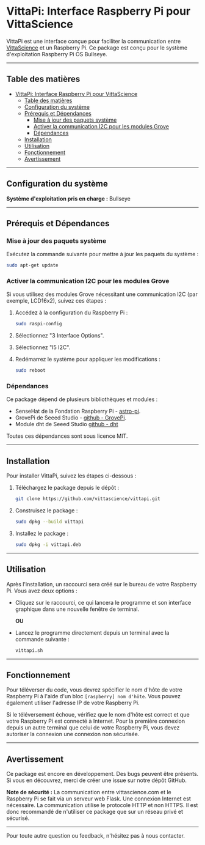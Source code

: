 # VittaPi: Interface Raspberry Pi pour VittaScience

VittaPi est une interface conçue pour faciliter la communication entre [VittaScience](https://fr.vittascience.com/code) et un Raspberry Pi. Ce package est conçu pour le système d'exploitation Raspberry Pi OS Bullseye.

---

## Table des matières

- [VittaPi: Interface Raspberry Pi pour VittaScience](#vittapi-interface-raspberry-pi-pour-vittascience)
  - [Table des matières](#table-des-matières)
  - [Configuration du système](#configuration-du-système)
  - [Prérequis et Dépendances](#prérequis-et-dépendances)
    - [Mise à jour des paquets système](#mise-à-jour-des-paquets-système)
    - [Activer la communication I2C pour les modules Grove](#activer-la-communication-i2c-pour-les-modules-grove)
    - [Dépendances](#dépendances)
  - [Installation](#installation)
  - [Utilisation](#utilisation)
  - [Fonctionnement](#fonctionnement)
  - [Avertissement](#avertissement)

---

## Configuration du système

**Système d'exploitation pris en charge :** Bullseye

---

## Prérequis et Dépendances

### Mise à jour des paquets système

Exécutez la commande suivante pour mettre à jour les paquets du système :

```bash
sudo apt-get update
```

### Activer la communication I2C pour les modules Grove

Si vous utilisez des modules Grove nécessitant une communication I2C (par exemple, LCD16x2), suivez ces étapes :

1. Accédez à la configuration du Raspberry Pi :

    ```bash
    sudo raspi-config
    ```

2. Sélectionnez "3 Interface Options".

3. Sélectionnez "I5 I2C".

4. Redémarrez le système pour appliquer les modifications :

    ```bash
    sudo reboot
    ```

### Dépendances

Ce package dépend de plusieurs bibliothèques et modules :

- SenseHat de la Fondation Raspberry Pi - [astro-pi](https://astro-pi.org/).
- GrovePi de Seeed Studio - [github - GrovePi](https://github.com/Seeed-Studio/grove.py).
- Module dht de Seeed Studio [github - dht](https://github.com/Seeed-Studio/Seeed_Python_DHT)

Toutes ces dépendances sont sous licence MIT.

---

## Installation

Pour installer VittaPi, suivez les étapes ci-dessous :

1. Téléchargez le package depuis le dépôt :

    ```bash
    git clone https://github.com/vittascience/vittapi.git
    ```

2. Construisez le package :

    ```bash
    sudo dpkg --build vittapi
    ```

3. Installez le package :

    ```bash
    sudo dpkg -i vittapi.deb
    ```

---

## Utilisation

Après l'installation, un raccourci sera créé sur le bureau de votre Raspberry Pi. Vous avez deux options :

- Cliquez sur le raccourci, ce qui lancera le programme et son interface graphique dans une nouvelle fenêtre de terminal.
  
  **OU**
  
- Lancez le programme directement depuis un terminal avec la commande suivante :

    ```bash
    vittapi.sh
    ```

---

## Fonctionnement

Pour téléverser du code, vous devrez spécifier le nom d'hôte de votre Raspberry Pi à l'aide d'un bloc `[raspberry] nom d'hôte`. Vous pouvez également utiliser l'adresse IP de votre Raspberry Pi.

Si le téléversement échoue, vérifiez que le nom d'hôte est correct et que votre Raspberry Pi est connecté à Internet. Pour la première connexion depuis un autre terminal que celui de votre Raspberry Pi, vous devez autoriser la connexion une connexion non sécurisée. 

---

## Avertissement

Ce package est encore en développement. Des bugs peuvent être présents. Si vous en découvrez, merci de créer une issue sur notre dépôt GitHub.

**Note de sécurité :** La communication entre vittascience.com et le Raspberry Pi se fait via un serveur web Flask. Une connexion Internet est nécessaire. La communication utilise le protocole HTTP et non HTTPS. Il est donc recommandé de n'utiliser ce package que sur un réseau privé et sécurisé.

---

Pour toute autre question ou feedback, n'hésitez pas à nous contacter.